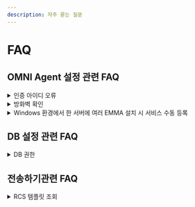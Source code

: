 ```yaml
---
description: 자주 묻는 질문
---
```


# FAQ

## OMNI Agent 설정 관련 FAQ

<details>

<summary>인증 아이디 오류</summary>

설치 후 OMNI Agent를 실행했는데, 토큰(TOKEN) 정보 요청 오류가 날 경우, 토큰 발급에 문제가 없는지 Infobank에 문의한다.

</details>

<details>

<summary>방화벽 확인</summary>

Infobank G/W에 접속이 안될 경우 방화벽을 체크한다.

#### OMNI API 서버, DNS lookup 가능

```
telnet omni.ibapi.kr 443
```

#### OMNI API 서버, DNS lookup 불가능

Infobank 서비스 문의 응대 담당자로부터 IP를 요청하여 연동한다.

</details>

<details>

<summary>Windows 환경에서 한 서버에 여러 EMMA 설치 시 서비스 수동 등록</summary>

Windows에서 여러 EMMA를 설치 시 서비스 명이 동일하기 때문에 기존 서비스 명을 덮어쓰게 된다.

이 경우는 Service를 수동으로 등록하여 주어야 한다.

#### Windows 서비스 수동 등록 방법

```
- sc create OMNI_SVC1 binpath= "C:\Infobank\OMNI-1.0.0\omnisvc.exe"^
displayName= "OMNI_SVC1" type= own start= auto
- sc delete OMNI_SVC1
```

</details>

## DB 설정 관련 FAQ

<details>

<summary>DB 권한</summary>

OMNI Agent는 DB 연동 방식이며 서비스 로그를 월별 로그 테이블을 생성하여 저장하므로 테이블에 대한 생성 권한이 주어져야 한다.

</details>

## 전송하기관련 FAQ

<details>

<summary>RCS 템플릿 조회</summary>

[RCS Biz Center](https://www.rcsbizcenter.com/main) 접속  > 기술지원 > RCS Biz Center Open API 바로가기

<img src="../.gitbook/assets/image.png" alt="" data-size="line">

<img src="../.gitbook/assets/image (1).png" alt="" data-size="original">

1.  POST /token Access 토큰을 발급 요청합니다.&#x20;

    <figure><img src="../.gitbook/assets/image (2).png" alt=""><figcaption></figcaption></figure>

    <figure><img src="../.gitbook/assets/image (3).png" alt=""><figcaption><p>clientId 및 clientSecret 정보 확인</p></figcaption></figure>
2.  발급 받은 토큰을 Authrozie 버튼 클릭 후 입력합니다.&#x20;

    <figure><img src="../.gitbook/assets/image (4).png" alt=""><figcaption></figcaption></figure>
3.  GET /brand/{brandId}/messagebase/{messagebaseId} 브랜드에 등록된 지정 템플릿 상세 내역을 조회합니다.

    <figure><img src="../.gitbook/assets/image (13).png" alt=""><figcaption></figcaption></figure>

</details>

